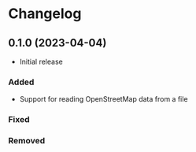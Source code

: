 # Changelog

## 0.1.0 (2023-04-04)

- Initial release

### Added

- Support for reading OpenStreetMap data from a file

### Fixed

### Removed